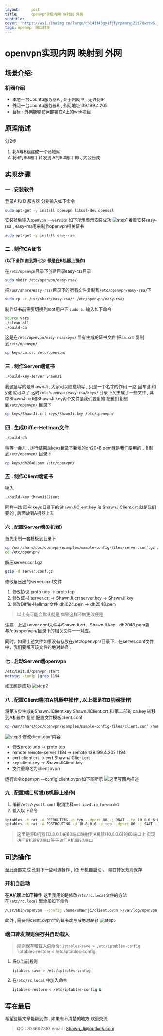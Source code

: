 ```yaml
---
layout:     post
title:      openvpn实现内网 映射到 外网
subtitle:
cover: 'https://ws1.sinaimg.cn/large/db141f43gy1fjfyrpamrgj22i70wxtw6.jpg'
tags: openvpn 端口转发
---
```


# openvpn实现内网 映射到 外网
## 场景介绍:
### 机器介绍
- 本地一台Ubuntu服务器A , 处于内网中 , 无外网IP
- 外网一台Ubuntu服务器B , 外网地址139.199.4.205
- 目标 : 外网能够访问部署在A上的web项目
## 原理简述
分2步
1. 将A与B组建成一个局域网
2. 将B的80端口 转发到 A的80端口
即可大公告成

## 实现步骤
### 一 . 安装软件
登录A 和 B 服务器 分别输入如下命令

```bash
sudo apt-get -y install openvpn libssl-dev openssl
```
安装好后输入`openvpn --version` 如下所示表示安装成功
![step1](http://img.blog.csdn.net/20170605205603066?watermark/2/text/aHR0cDovL2Jsb2cuY3Nkbi5uZXQvU2hhd25fX0pp/font/5a6L5L2T/fontsize/400/fill/I0JBQkFCMA==/dissolve/70/gravity/SouthEast)
接着安装easy-rsa , easy-rsa用来制作openvpn相关证书
```bash
sudo apt-get -y install easy-rsa
```
### 二 . 制作CA证书
**(以下操作 直到第七步 都是在B机器上操作)**

在`/etc/openvpn`目录下创建目录easy-rsa目录

```bash
sudo mkdir /etc/openvpn/easy-rsa/
```
把`/usr/share/easy-rsa/`目录下的所有文件复制到`/etc/openvpn/easy-rsa/`下

```bash
sudo cp -r /usr/share/easy-rsa/* /etc/openvpn/easy-rsa/
```
制作证书前需要切换到root用户下 `sudo su`
输入如下命令

```bash
source vars
./clean-all
./build-ca
```
这是在`/etc/openvpn/easy-rsa/keys/` 里有生成的证书文件
把`ca.crt` 复制到`/etc/openvpn/` 

```bash
cp keys/ca.crt /etc/openvpn/
```
### 三 . 制作Server端证书

```bash
./build-key-server ShawnJi
```
我这里写的是ShawnJi , 大家可以随意填写 , 只是一个名字的作用
一路 回车键 和 y键 就可以了
这时`/etc/openvpn/easy-rsa/keys/` 目录下又生成了一些文件 , 其中ShawnJi.crt和ShawnJi.key两个文件是我们要用的
把他们复制到`/etc/openvpn/` 目录下

```bash
cp keys/ShawnJi.crt keys/ShawnJi.key /etc/openvpn/
```

### 四 . 生成Diffie-Hellman文件

```bash
./build-dh
```
稍等一会儿 , 运行结束后keys目录下新增的dh2048.pem就是我们要用的 , 复制到`/etc/openvpn/` 目录下

```bash
cp keys/dh2048.pem /etc/openvpn/
```
### 五 . 制作Client端证书
输入

```bash
./build-key ShawnJiClient
```
同样一路 回车
keys目录下的ShawnJiClient.key 和 ShawnJiClient.crt 就是我们要的 , 后面放到A机器上去
### 六 . 配置Server端(B机器)
首先复制一套模板到目录下

```bash
cp /usr/share/doc/openvpn/examples/sample-config-files/server.conf.gz /etc/openvpn/
cd /etc/openvpn/
```
解压server.conf.gz

```bash
gzip -d server.conf.gz
```
修改解压出的server.conf文件
1. 修改协议 proto udp -> proto tcp
2. 修改证书 server.crt -> ShawnJi.crt  server.key -> ShawnJi.key
3. 修改Diffie-Hellman文件 dh1024.pem -> dh2048.pem
> 以上有可能会默认就是   如果这样不做更改便是

注意：上述server.conf文件中ShawnJi.crt、ShawnJi.key、dh2048.pem要与/etc/openvpn/目录下的相关文件一一对应。

同时，如果上述文件如果没有存放在/etc/openvpn/目录下，在server.conf文件中，我们要填写该文件的绝对路径 . 

### 七 . 启动Server端openvpn

```bash
/etc/init.d/openvpn start
netstat -tunlp |grep 1194
```
如图便是成功
![step2](http://img.blog.csdn.net/20170605232351644?watermark/2/text/aHR0cDovL2Jsb2cuY3Nkbi5uZXQvU2hhd25fX0pp/font/5a6L5L2T/fontsize/400/fill/I0JBQkFCMA==/dissolve/70/gravity/SouthEast)
### 八 . 配置Client端(在A机器中操作 , 以上都是在B机器操作)
将第五步生成的ShawnJiClient.key  ShawnJiClient.crt 和 第二部的 ca.key 转移到A机器中
复制 配置文件模板client.conf

```bash
cp /usr/share/doc/openvpn/examples/sample-config-files/client.conf /home/ubuntu/
```
![step3](http://img.blog.csdn.net/20170605233112803?watermark/2/text/aHR0cDovL2Jsb2cuY3Nkbi5uZXQvU2hhd25fX0pp/font/5a6L5L2T/fontsize/400/fill/I0JBQkFCMA==/dissolve/70/gravity/SouthEast)
修改client.conf内容

- 修改proto udp -> proto tcp
- remote remote-server 1194 -> remote 139.199.4.205 1194
- cert client.crt -> cert ShawnJiClient.crt
- key client.key -> ShawnJiClient.key
- 文件重命名为client.ovpn

运行命令openvpn --config client.ovpn 如下图所示
![这里写图片描述](http://img.blog.csdn.net/20170605234448966?watermark/2/text/aHR0cDovL2Jsb2cuY3Nkbi5uZXQvU2hhd25fX0pp/font/5a6L5L2T/fontsize/400/fill/I0JBQkFCMA==/dissolve/70/gravity/SouthEast)
### 九 . 配置端口转发(B机器上操作)
1. 编辑`/etc/sysctl.conf` 取消注释`net.ipv4.ip_forward=1`
2. 输入以下命令

```bash
iptables -t nat -A PREROUTING -p tcp --dport 80 -j DNAT --to 10.8.0.6:80
iptables -t nat -A POSTROUTING -d 10.8.0.6 -p tcp --dport 80 -j SNAT --to 10.8.0.1
```
> 这里是将B机器(10.8.0.1)的80端口映射到A机器(10.8.0.6)的80端口上
> 实现 访问B机器80端口等于访问A机器80端口

## 可选操作
至此全部完成
还剩下一些可选操作 , 如: 开机自启动 、 端口转发规则保存
### 开机自启动
**在A机器上如下操作**
这里我用的是修改`/etc/rc.local`文件的方法
在`/etc/rc.local` 里添加如下命令
```bash
/usr/sbin/openvpn --config /home/shawnji/client.ovpn >/var/log/openvpn.log &
```
此外 , 需要将client.ovpn里的证书改写成绝对路径
![step5](http://img.blog.csdn.net/20170606093019671?watermark/2/text/aHR0cDovL2Jsb2cuY3Nkbi5uZXQvU2hhd25fX0pp/font/5a6L5L2T/fontsize/400/fill/I0JBQkFCMA==/dissolve/70/gravity/SouthEast)
### 端口转发规则保存并自动载入
> 规则保存和载入的命令:
> `iptables-save > /etc/iptables-config`
> `iptables-restore < /etc/iptables-config

1. 保存当前规则
	```bash
	iptables-save > /etc/iptables-config
	```
	
2. 在`/etc/rc.local` 中加入命令
	
	```bash
	iptables-restore < /etc/iptables-config & 
	```
## 写在最后
希望这篇文章能帮到你 , 如果有不清楚的地方 欢迎交流
> QQ : 826692353
> email : Shawn_Ji@outlook.com
